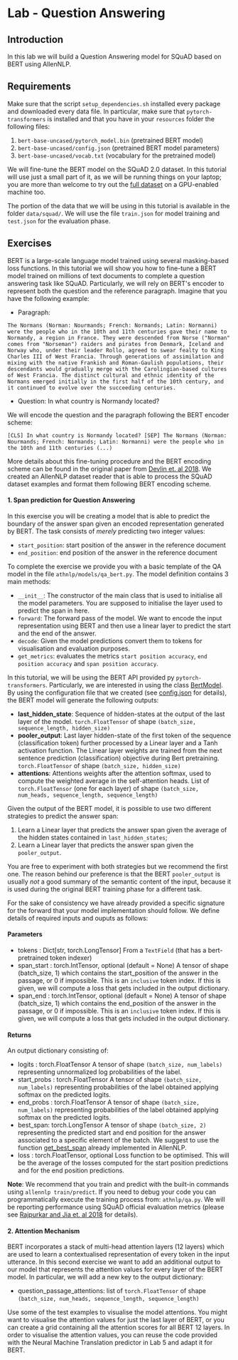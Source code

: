# Lab - Question Answering

## Introduction

In this lab we will build a Question Answering model for SQuAD based on BERT using AllenNLP. 

## Requirements
Make sure that the script `setup_dependencies.sh` installed every package and downloaded every data file. In particular,
 make sure that `pytorch-transformers` is installed and that you have in your `resources` folder the following files:
 1. `bert-base-uncased/pytorch_model.bin` (pretrained BERT model)
 2. `bert-base-uncased/config.json` (pretrained BERT model parameters)
 2. `bert-base-uncased/vocab.txt` (vocabulary for the pretrained model)

We will fine-tune the BERT model on the SQuAD 2.0 dataset. In this tutorial will use just a small part of it, as we will be 
running things on your laptop; you are more than welcome to try out the [full dataset](https://rajpurkar.github.io/SQuAD-explorer/) on a GPU-enabled machine too.

The portion of the data that we will be using in this tutorial is available in the folder `data/squad/`. We will use the file
`train.json` for model training and `test.json` for the evaluation phase.

## Exercises

BERT is a large-scale language model trained using several masking-based loss functions. In this tutorial we will show you
how to fine-tune a BERT model trained on millions of text documents to complete a question answering task like SQuAD. Particularly,
we will rely on BERT's encoder to represent both the question and the reference paragraph. Imagine that you have the following 
example: 

- Paragraph: 
```
The Normans (Norman: Nourmands; French: Normands; Latin: Normanni) were the people who in the 10th and 11th centuries gave their name to Normandy, a region in France. They were descended from Norse ("Norman" comes from "Norseman") raiders and pirates from Denmark, Iceland and Norway who, under their leader Rollo, agreed to swear fealty to King Charles III of West Francia. Through generations of assimilation and mixing with the native Frankish and Roman-Gaulish populations, their descendants would gradually merge with the Carolingian-based cultures of West Francia. The distinct cultural and ethnic identity of the Normans emerged initially in the first half of the 10th century, and it continued to evolve over the succeeding centuries.
``` 
- Question: In what country is Normandy located?

We will encode the question and the paragraph following the BERT encoder scheme:

```
[CLS] In what country is Normandy located? [SEP] The Normans (Norman: Nourmands; French: Normands; Latin: Normanni) were the people who in the 10th and 11th centuries (...)
```

More details about this fine-tuning procedure and the BERT encoding scheme can be found in the original paper from [Devlin et. al 2018](https://arxiv.org/pdf/1810.04805.pdf). 
We created an AllenNLP dataset reader that is able to process the SQuAD dataset examples and format them following
BERT encoding scheme. 

#### 1. Span prediction for Question Answering

In this exercise you will be creating a model that is able to predict the boundary of the answer span given
an encoded representation generated by BERT. The task consists of _merely_ predicting two integer values:
 - `start_position`: start position of the answer in the reference document
 - `end_position`: end position of the answer in the reference document

To complete the exercise we provide you with a basic template of the QA model in the file `athnlp/models/qa_bert.py`. 
The model definition contains 3 main methods: 

- `__init__`: The constructor of the main class that is used to initialise all the model parameters. You are supposed to initialise the 
layer used to predict the span in here.
- `forward`: The forward pass of the model. We want to encode the input representation using BERT and then use a linear layer to predict 
the start and the end of the answer. 
- `decode`: Given the model predictions convert them to tokens for visualisation and evaluation purposes.
- `get_metrics`: evaluates the metrics `start position accuracy`, `end position accuracy` and `span position accuracy`.

In this tutorial, we will be using the BERT API provided py `pytorch-transformers`. Particularly, we are interested
in using the class [BertModel](https://huggingface.co/pytorch-transformers/model_doc/bert.html#bertmodel). By using the configuration file
that we created (see [config.json](resources/bert-base-uncased/config.json) for details), the BERT model will generate the following outputs:

- **last_hidden_state**: Sequence of hidden-states at the output of the last layer of the model. ``torch.FloatTensor`` of shape ``(batch_size, sequence_length, hidden_size)``
- **pooler_output**: Last layer hidden-state of the first token of the sequence (classification token)
    further processed by a Linear layer and a Tanh activation function. The Linear
    layer weights are trained from the next sentence prediction (classification)
    objective during Bert pretraining. ``torch.FloatTensor`` of shape ``(batch_size, hidden_size)``
- **attentions**: Attentions weights after the attention softmax, used to compute the weighted average in the self-attention heads.
List of ``torch.FloatTensor`` (one for each layer) of shape ``(batch_size, num_heads, sequence_length, sequence_length)``

Given the output of the BERT model, it is possible to use two different strategies to predict the answer span:
1. Learn a Linear layer that predicts the answer span given the average of the hidden states contained in `last_hidden_states`;
2. Learn a Linear layer that predicts the answer span given the `pooler_output`.

You are free to experiment with both strategies but we recommend the first one. The reason behind our preference is that 
the BERT `pooler_output` is usually *not* a good summary of the semantic content of the input, because it is used 
during the original BERT training phase for a different task.

For the sake of consistency we have already provided a specific signature for the forward that your model implementation 
should follow. We define details of required inputs and ouputs as follows:

#### Parameters
- tokens : Dict[str, torch.LongTensor]
    From a ``TextField`` (that has a bert-pretrained token indexer)
- span_start : torch.IntTensor, optional (default = None)
    A tensor of shape (batch_size, 1) which contains the start_position of the answer
    in the passage, or 0 if impossible. This is an `inclusive` token index.
    If this is given, we will compute a loss that gets included in the output dictionary.
- span_end : torch.IntTensor, optional (default = None)
    A tensor of shape (batch_size, 1) which contains the end_position of the answer
    in the passage, or 0 if impossible. This is an `inclusive` token index.
    If this is given, we will compute a loss that gets included in the output dictionary.

#### Returns
  
An output dictionary consisting of:
- logits : torch.FloatTensor
    A tensor of shape ``(batch_size, num_labels)`` representing
    unnormalized log probabilities of the label.
- start_probs : torch.FloatTensor
    A tensor of shape ``(batch_size, num_labels)`` representing
    probabilities of the label obtained applying softmax on the predicted logits.
- end_probs : torch.FloatTensor
    A tensor of shape ``(batch_size, num_labels)`` representing
    probabilities of the label obtained applying softmax on the predicted logits.
- best_span: torch.LongTensor
    A tensor of shape ``(batch_size, 2)`` representing the predicted start and end position for the answer
    associated to a specific element of the batch. We suggest to use the function [get_best_span](https://allenai.github.io/allennlp-docs/api/allennlp.models.reading_comprehension.html?highlight=get_best_span#allennlp.models.reading_comprehension.util.get_best_span) already 
    implemented in AllenNLP.
- loss : torch.FloatTensor, optional
    Loss function to be optimised. This will be the average of the losses computed for the start position predictions 
    and for the end position predictions.
    
**Note**: We recommend that you train and predict with the built-in commands using ``allennlp train/predict``. If you
need to debug your code you can programmatically execute the training process from: ``athnlp/qa.py``.
We will be reporting performance using SQuAD official evaluation metrics (please see [Rajpurkar and Jia et. al 2018](http://arxiv.org/abs/1806.03822) for details).   


#### 2. Attention Mechanism

BERT incorporates a stack of multi-head attention layers (12 layers) which are used to learn a contextualised representation
of every token in the input utterance. In this second exercise we want to add an additional output to our model
that represents the attention values for every layer of the BERT model. In particular, we will add a new key to the 
output dictionary: 

- question_passage_attentions: list of ``torch.FloatTensor`` of shape ``(batch_size, num_heads, sequence_length, sequence_length)``

Use some of the test examples to visualise the model attentions. You might want to visualise the attention values
for just the last layer of BERT, or you can create a grid containing all the attention scores for
all BERT 12 layers. In order to visualise the attention values, you can reuse the code provided with the 
Neural Machine Translation predictor in Lab 5 and adapt it for BERT.
